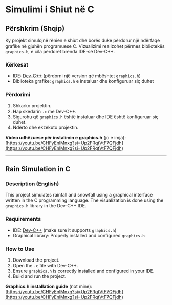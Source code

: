 # Simulimi i Shiut në C

## Përshkrim (Shqip)

Ky projekt simulojnë rënien e shiut dhe borës duke përdorur një ndërfaqe grafike në gjuhën programuese C. Vizualizimi realizohet përmes bibliotekës `graphics.h`, e cila përdoret brenda IDE-së Dev-C++.

### Kërkesat
- IDE: [Dev-C++]([https://sourceforge.net/projects/orwelldevcpp/](https://www.bloodshed.net/)) (përdorni një version që mbështet `graphics.h`)
- Biblioteka grafike: `graphics.h` e instaluar dhe konfiguruar siç duhet

### Përdorimi
1. Shkarko projektin.
2. Hap skedarin `.c` me Dev-C++.
3. Sigurohu që `graphics.h` është instaluar dhe IDE është konfiguruar siç duhet.
4. Ndërto dhe ekzekuto projektin.

**Video udhëzuese për instalimin e graphics.h** (jo e imja):  
[https://youtu.be/CHFyEnlMnxg?si=Up2FRqtVtF7QFjdh](https://youtu.be/CHFyEnlMnxg?si=Up2FRqtVtF7QFjdh)

---

## Rain Simulation in C

### Description (English)

This project simulates rainfall and snowfall using a graphical interface written in the C programming language. The visualization is done using the `graphics.h` library in the Dev-C++ IDE.

### Requirements
- IDE: [Dev-C++]([https://sourceforge.net/projects/orwelldevcpp/](https://www.bloodshed.net/)) (make sure it supports `graphics.h`)
- Graphical library: Properly installed and configured `graphics.h`

### How to Use
1. Download the project.
2. Open the `.c` file with Dev-C++.
3. Ensure `graphics.h` is correctly installed and configured in your IDE.
4. Build and run the project.

**Graphics.h installation guide** (not mine):  
[https://youtu.be/CHFyEnlMnxg?si=Up2FRqtVtF7QFjdh](https://youtu.be/CHFyEnlMnxg?si=Up2FRqtVtF7QFjdh)
